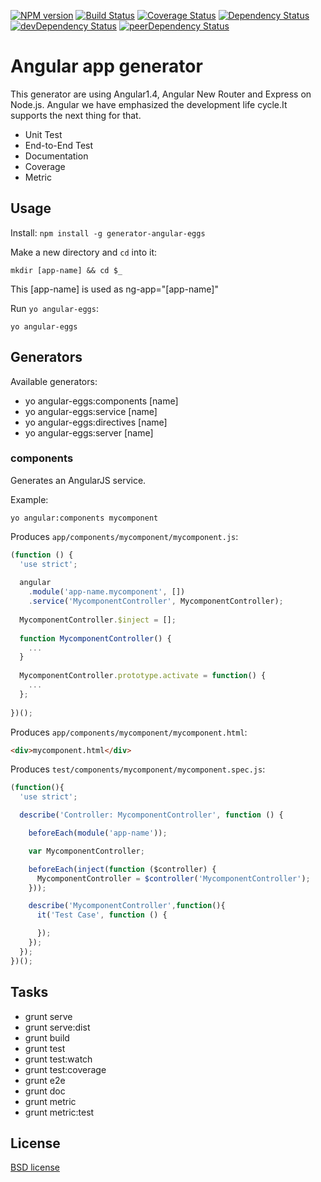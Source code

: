 [![NPM version](http://img.shields.io/npm/v/generator-angular-eggs.svg?style=flat-square)](https://npmjs.org/package/generator-angular-eggs) [![Build Status](https://secure.travis-ci.org/albatrosary/generator-angular-eggs.svg?branch=master)](http://travis-ci.org/albatrosary/generator-angular-eggs) [![Coverage Status](https://coveralls.io/repos/albatrosary/generator-angular-eggs/badge.png?branch=master)](https://coveralls.io/r/albatrosary/generator-angular-eggs?branch=master) [![Dependency Status](https://david-dm.org/albatrosary/generator-angular-eggs.svg)](https://david-dm.org/albatrosary/generator-angular-eggs) [![devDependency Status](https://david-dm.org/albatrosary/generator-angular-eggs/dev-status.svg)](https://david-dm.org/albatrosary/generator-angular-eggs#info=devDependencies) [![peerDependency Status](https://david-dm.org/albatrosary/generator-angular-eggs/peer-status.svg)](https://david-dm.org/albatrosary/generator-angular-eggs#info=peerDependencies)

# Angular app generator 

This generator are using Angular1.4, Angular New Router and Express on Node.js. Angular we have emphasized the development life cycle.It supports the next thing for that.

* Unit Test
* End-to-End Test
* Documentation
* Coverage
* Metric


## Usage

Install: `npm install -g generator-angular-eggs`

Make a new directory and `cd` into it:
```
mkdir [app-name] && cd $_
```
This [app-name] is used as ng-app="[app-name]"

Run `yo angular-eggs`:
```
yo angular-eggs
```

## Generators

Available generators:

- yo angular-eggs:components [name]
- yo angular-eggs:service [name]
- yo angular-eggs:directives [name]
- yo angular-eggs:server [name]
 

### components

Generates an AngularJS service.

Example:

```
yo angular:components mycomponent
```
Produces `app/components/mycomponent/mycomponent.js`:

```javascript
(function () {
  'use strict';
  
  angular
    .module('app-name.mycomponent', [])
    .service('MycomponentController', MycomponentController);
  
  MycomponentController.$inject = [];
  
  function MycomponentController() {
    ...
  }
  
  MycomponentController.prototype.activate = function() {
    ...
  };
  
})();
```

Produces `app/components/mycomponent/mycomponent.html`:
```html
<div>mycomponent.html</div>
```

Produces `test/components/mycomponent/mycomponent.spec.js`:
```javascript
(function(){
  'use strict';

  describe('Controller: MycomponentController', function () {

    beforeEach(module('app-name'));

    var MycomponentController;

    beforeEach(inject(function ($controller) {
      MycomponentController = $controller('MycomponentController');
    }));

    describe('MycomponentController',function(){
      it('Test Case', function () {

      });
    });
  });
})();
```

## Tasks

- grunt serve
- grunt serve:dist
- grunt build
- grunt test
- grunt test:watch
- grunt test:coverage
- grunt e2e
- grunt doc
- grunt metric
- grunt metric:test

## License

[BSD license](http://opensource.org/licenses/bsd-license.php)

